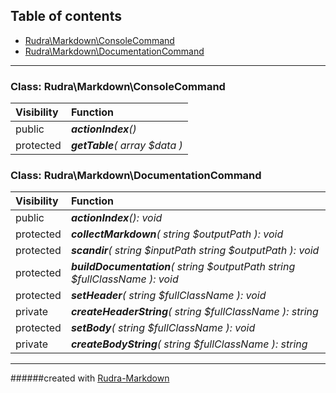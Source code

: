 ## Table of contents
- [Rudra\Markdown\ConsoleCommand](#rudra_markdown_consolecommand)
- [Rudra\Markdown\DocumentationCommand](#rudra_markdown_documentationcommand)
<hr>

<a id="rudra_markdown_consolecommand"></a>

### Class: Rudra\Markdown\ConsoleCommand
| Visibility | Function |
|:-----------|:---------|
|public|<em><strong>actionIndex</strong>()</em><br>|
|protected|<em><strong>getTable</strong>( array $data )</em><br>|


<a id="rudra_markdown_documentationcommand"></a>

### Class: Rudra\Markdown\DocumentationCommand
| Visibility | Function |
|:-----------|:---------|
|public|<em><strong>actionIndex</strong>(): void</em><br>|
|protected|<em><strong>collectMarkdown</strong>( string $outputPath ): void</em><br>|
|protected|<em><strong>scandir</strong>( string $inputPath  string $outputPath ): void</em><br>|
|protected|<em><strong>buildDocumentation</strong>( string $outputPath  string $fullClassName ): void</em><br>|
|protected|<em><strong>setHeader</strong>( string $fullClassName ): void</em><br>|
|private|<em><strong>createHeaderString</strong>( string $fullClassName ): string</em><br>|
|protected|<em><strong>setBody</strong>( string $fullClassName ): void</em><br>|
|private|<em><strong>createBodyString</strong>( string $fullClassName ): string</em><br>|
<hr>

######created with [Rudra-Markdown](#https://github.com/Jagepard/Rudra-Markdown)
